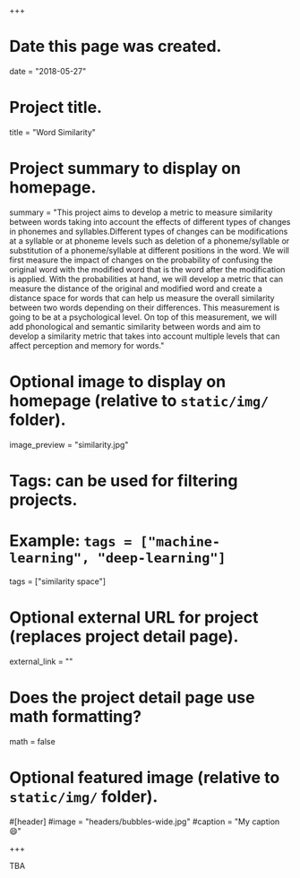 +++
# Date this page was created.
date = "2018-05-27"

# Project title.
title = "Word Similarity"

# Project summary to display on homepage.
summary = "This project aims to develop a metric to measure similarity between words taking into account the effects of different types of changes in phonemes and syllables.Different types of changes can be modifications at a syllable or at phoneme levels such as deletion of a phoneme/syllable or substitution of a phoneme/syllable at different positions in the word. We will first measure the impact of changes on the probability of confusing the original word with the modified word that is the word after the modification is applied. With the probabilities at hand, we will develop a metric that can measure the distance of the original and modified word and create a distance space for words that can help us measure the overall similarity between two words depending on their differences. This measurement is going to be at a psychological level. On top of this measurement, we will add phonological and semantic similarity between words and aim to develop a similarity metric that takes into account multiple levels that can affect perception and memory for words."

# Optional image to display on homepage (relative to `static/img/` folder).
image_preview = "similarity.jpg"

# Tags: can be used for filtering projects.
# Example: `tags = ["machine-learning", "deep-learning"]`
tags = ["similarity space"]

# Optional external URL for project (replaces project detail page).
external_link = ""

# Does the project detail page use math formatting?
math = false

# Optional featured image (relative to `static/img/` folder).
#[header]
#image = "headers/bubbles-wide.jpg"
#caption = "My caption :smile:"

+++

TBA